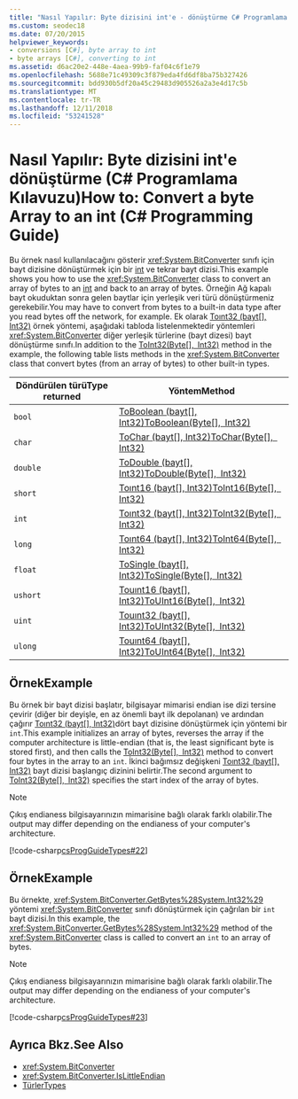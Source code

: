 ```yaml
---
title: "Nasıl Yapılır: Byte dizisini int'e - dönüştürme C# Programlama Kılavuzu"
ms.custom: seodec18
ms.date: 07/20/2015
helpviewer_keywords:
- conversions [C#], byte array to int
- byte arrays [C#], converting to int
ms.assetid: d6ac20e2-448e-4aea-99b9-faf04c6f1e79
ms.openlocfilehash: 5688e71c49309c3f879eda4fd6df8ba75b327426
ms.sourcegitcommit: bdd930b5df20a45c29483d905526a2a3e4d17c5b
ms.translationtype: MT
ms.contentlocale: tr-TR
ms.lasthandoff: 12/11/2018
ms.locfileid: "53241528"
---
```

# <a name="how-to-convert-a-byte-array-to-an-int-c-programming-guide"></a><span data-ttu-id="958a4-102">Nasıl Yapılır: Byte dizisini int'e dönüştürme (C# Programlama Kılavuzu)</span><span class="sxs-lookup"><span data-stu-id="958a4-102">How to: Convert a byte Array to an int (C# Programming Guide)</span></span>
<span data-ttu-id="958a4-103">Bu örnek nasıl kullanılacağını gösterir <xref:System.BitConverter> sınıfı için bayt dizisine dönüştürmek için bir [int](../../../csharp/language-reference/keywords/int.md) ve tekrar bayt dizisi.</span><span class="sxs-lookup"><span data-stu-id="958a4-103">This example shows you how to use the <xref:System.BitConverter> class to convert an array of bytes to an [int](../../../csharp/language-reference/keywords/int.md) and back to an array of bytes.</span></span> <span data-ttu-id="958a4-104">Örneğin Ağ kapalı bayt okuduktan sonra gelen baytlar için yerleşik veri türü dönüştürmeniz gerekebilir.</span><span class="sxs-lookup"><span data-stu-id="958a4-104">You may have to convert from bytes to a built-in data type after you read bytes off the network, for example.</span></span> <span data-ttu-id="958a4-105">Ek olarak [Toınt32 (bayt\[\], Int32)](xref:System.BitConverter.ToInt32(System.Byte[],System.Int32)) örnek yöntemi, aşağıdaki tabloda listelenmektedir yöntemleri <xref:System.BitConverter> diğer yerleşik türlerine (bayt dizesi) bayt dönüştürme sınıfı.</span><span class="sxs-lookup"><span data-stu-id="958a4-105">In addition to the [ToInt32(Byte\[\], Int32)](xref:System.BitConverter.ToInt32(System.Byte[],System.Int32)) method in the example, the following table lists methods in the <xref:System.BitConverter> class that convert bytes (from an array of bytes) to other built-in types.</span></span>  
  
|<span data-ttu-id="958a4-106">Döndürülen türü</span><span class="sxs-lookup"><span data-stu-id="958a4-106">Type returned</span></span>|<span data-ttu-id="958a4-107">Yöntem</span><span class="sxs-lookup"><span data-stu-id="958a4-107">Method</span></span>|  
|-------------------|------------|  
|`bool`|<span data-ttu-id="958a4-108">[ToBoolean (bayt\[\], Int32)](xref:System.BitConverter.ToBoolean(System.Byte[],System.Int32))</span><span class="sxs-lookup"><span data-stu-id="958a4-108">[ToBoolean(Byte\[\], Int32)](xref:System.BitConverter.ToBoolean(System.Byte[],System.Int32))</span></span>|  
|`char`|<span data-ttu-id="958a4-109">[ToChar (bayt\[\], Int32)](xref:System.BitConverter.ToChar(System.Byte[],System.Int32))</span><span class="sxs-lookup"><span data-stu-id="958a4-109">[ToChar(Byte\[\], Int32)](xref:System.BitConverter.ToChar(System.Byte[],System.Int32))</span></span>|  
|`double`|<span data-ttu-id="958a4-110">[ToDouble (bayt\[\], Int32)](xref:System.BitConverter.ToDouble(System.Byte[],System.Int32))</span><span class="sxs-lookup"><span data-stu-id="958a4-110">[ToDouble(Byte\[\], Int32)](xref:System.BitConverter.ToDouble(System.Byte[],System.Int32))</span></span>|  
|`short`|<span data-ttu-id="958a4-111">[Toınt16 (bayt\[\], Int32)](xref:System.BitConverter.ToInt16(System.Byte[],System.Int32))</span><span class="sxs-lookup"><span data-stu-id="958a4-111">[ToInt16(Byte\[\], Int32)](xref:System.BitConverter.ToInt16(System.Byte[],System.Int32))</span></span>|  
|`int`|<span data-ttu-id="958a4-112">[Toınt32 (bayt\[\], Int32)](xref:System.BitConverter.ToInt32(System.Byte[],System.Int32))</span><span class="sxs-lookup"><span data-stu-id="958a4-112">[ToInt32(Byte\[\], Int32)](xref:System.BitConverter.ToInt32(System.Byte[],System.Int32))</span></span>|  
|`long`|<span data-ttu-id="958a4-113">[Toınt64 (bayt\[\], Int32)](xref:System.BitConverter.ToInt64(System.Byte[],System.Int32))</span><span class="sxs-lookup"><span data-stu-id="958a4-113">[ToInt64(Byte\[\], Int32)](xref:System.BitConverter.ToInt64(System.Byte[],System.Int32))</span></span>|  
|`float`|<span data-ttu-id="958a4-114">[ToSingle (bayt\[\], Int32)](xref:System.BitConverter.ToSingle(System.Byte[],System.Int32))</span><span class="sxs-lookup"><span data-stu-id="958a4-114">[ToSingle(Byte\[\], Int32)](xref:System.BitConverter.ToSingle(System.Byte[],System.Int32))</span></span>|  
|`ushort`|<span data-ttu-id="958a4-115">[Touınt16 (bayt\[\], Int32)](xref:System.BitConverter.ToUInt16(System.Byte[],System.Int32))</span><span class="sxs-lookup"><span data-stu-id="958a4-115">[ToUInt16(Byte\[\], Int32)](xref:System.BitConverter.ToUInt16(System.Byte[],System.Int32))</span></span>|  
|`uint`|<span data-ttu-id="958a4-116">[Touınt32 (bayt\[\], Int32)](xref:System.BitConverter.ToUInt32(System.Byte[],System.Int32))</span><span class="sxs-lookup"><span data-stu-id="958a4-116">[ToUInt32(Byte\[\], Int32)](xref:System.BitConverter.ToUInt32(System.Byte[],System.Int32))</span></span>|  
|`ulong`|<span data-ttu-id="958a4-117">[Touınt64 (bayt\[\], Int32)](xref:System.BitConverter.ToUInt64(System.Byte[],System.Int32))</span><span class="sxs-lookup"><span data-stu-id="958a4-117">[ToUInt64(Byte\[\], Int32)](xref:System.BitConverter.ToUInt64(System.Byte[],System.Int32))</span></span>|  
  
## <a name="example"></a><span data-ttu-id="958a4-118">Örnek</span><span class="sxs-lookup"><span data-stu-id="958a4-118">Example</span></span>  
 <span data-ttu-id="958a4-119">Bu örnek bir bayt dizisi başlatır, bilgisayar mimarisi endian ise dizi tersine çevirir (diğer bir deyişle, en az önemli bayt ilk depolanan) ve ardından çağırır [Toınt32 (bayt\[\], Int32)](xref:System.BitConverter.ToInt32(System.Byte[],System.Int32))dört bayt dizisine dönüştürmek için yöntemi bir `int`.</span><span class="sxs-lookup"><span data-stu-id="958a4-119">This example initializes an array of bytes, reverses the array if the computer architecture is little-endian (that is, the least significant byte is stored first), and then calls the [ToInt32(Byte\[\], Int32)](xref:System.BitConverter.ToInt32(System.Byte[],System.Int32)) method to convert four bytes in the array to an `int`.</span></span> <span data-ttu-id="958a4-120">İkinci bağımsız değişkeni [Toınt32 (bayt\[\], Int32)](xref:System.BitConverter.ToInt32(System.Byte[],System.Int32)) bayt dizisi başlangıç dizinini belirtir.</span><span class="sxs-lookup"><span data-stu-id="958a4-120">The second argument to [ToInt32(Byte\[\], Int32)](xref:System.BitConverter.ToInt32(System.Byte[],System.Int32)) specifies the start index of the array of bytes.</span></span>  
  
> [!NOTE]
>  <span data-ttu-id="958a4-121">Çıkış endianess bilgisayarınızın mimarisine bağlı olarak farklı olabilir.</span><span class="sxs-lookup"><span data-stu-id="958a4-121">The output may differ depending on the endianess of your computer's architecture.</span></span>  
  
 [!code-csharp[csProgGuideTypes#22](../../../csharp/programming-guide/nullable-types/codesnippet/CSharp/how-to-convert-a-byte-array-to-an-int_1.cs)]  
  
## <a name="example"></a><span data-ttu-id="958a4-122">Örnek</span><span class="sxs-lookup"><span data-stu-id="958a4-122">Example</span></span>  
 <span data-ttu-id="958a4-123">Bu örnekte, <xref:System.BitConverter.GetBytes%28System.Int32%29> yöntemi <xref:System.BitConverter> sınıfı dönüştürmek için çağrılan bir `int` bayt dizisi.</span><span class="sxs-lookup"><span data-stu-id="958a4-123">In this example, the <xref:System.BitConverter.GetBytes%28System.Int32%29> method of the <xref:System.BitConverter> class is called to convert an `int` to an array of bytes.</span></span>  
  
> [!NOTE]
>  <span data-ttu-id="958a4-124">Çıkış endianess bilgisayarınızın mimarisine bağlı olarak farklı olabilir.</span><span class="sxs-lookup"><span data-stu-id="958a4-124">The output may differ depending on the endianess of your computer's architecture.</span></span>  
  
 [!code-csharp[csProgGuideTypes#23](../../../csharp/programming-guide/nullable-types/codesnippet/CSharp/how-to-convert-a-byte-array-to-an-int_2.cs)]  
  
## <a name="see-also"></a><span data-ttu-id="958a4-125">Ayrıca Bkz.</span><span class="sxs-lookup"><span data-stu-id="958a4-125">See Also</span></span>

- <xref:System.BitConverter>  
- <xref:System.BitConverter.IsLittleEndian>  
- [<span data-ttu-id="958a4-126">Türler</span><span class="sxs-lookup"><span data-stu-id="958a4-126">Types</span></span>](../../../csharp/programming-guide/types/index.md)

